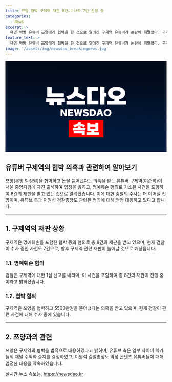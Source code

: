 ```yaml
---
title: 쯔양 협박 구제역 재판 8건…수사도 7건 진행 중
categories:
  - News
excerpt: >
  유명 먹방 유튜버 쯔양에게 협박을 한 것으로 알려진 구제역 유튜버가 논란에 휘말렸다. 구제역은 8건의 재판을 받을 예정이며, 현재 검찰이 수사 중인 사건도 7건 있다. 쯔양 측은 구제역에 대한 법적 대응을 예고했고, 이 사건으로 인해 유튜브는 일부 채널의 수익화 중지 결정을 내렸다. 이원석 검찰총장은 악성 콘텐츠 유튜버들에 대해 엄정 대응할 것이라 언급했다.
feature_text: >
  유명 먹방 유튜버 쯔양에게 협박을 한 것으로 알려진 구제역 유튜버가 논란에 휘말렸다. 구제역은 8건의 재판을 받을 예정이며, 현재 검찰이 수사 중인 사건도 7건 있다. 쯔양 측은 구제역에 대한 법적 대응을 예고했고, 이 사건으로 인해 유튜브는 일부 채널의 수익화 중지 결정을 내렸다. 이원석 검찰총장은 악성 콘텐츠 유튜버들에 대해 엄정 대응할 것이라 언급했다.
image: '/assets/img/newsdao_breakingnews.jpg'
---
```


<p><img src="/assets/img/newsdao_breakingnews.jpg" alt="koreaapp 속보" /></p>

<h2 data-ke-size="size26">유튜버 구제역의 협박 의혹과 관련하여 알아보기</h2>

<p data-ke-size="size16">쯔양(본명 박정원)을 협박하고 돈을 뜯어낸다는 의혹을 받는 유튜버 구제역(이준희)이 서울 중앙지검에 자진 출석하여 입장을 밝히고, 명예훼손 혐의로 기소된 사건을 포함하여 8건의 재판을 받고 있는 것으로 알려졌습니다. 이에 대한 검찰의 수사는 더 이어질 전망이며, 유튜브 측과 이원석 검찰총장도 관련된 범죄에 대해 엄정 대응하고 있다고 합니다.</p>

<hr>

<h2 data-ke-size="size24">1. 구제역의 재판 상황</h2>

<p data-ke-size="size16">구제역은 명예훼손을 포함한 협박 등의 혐의로 총 8건의 재판을 받고 있으며, 현재 검찰이 수사 중인 사건도 7건으로, 향후 구제역 관련 재판이 늘어날 것으로 예상됩니다.</p>

<h3 data-ke-size="size22">1.1. 명예훼손 혐의</h3>

<p data-ke-size="size16">검찰은 구제역에 대한 1심 선고를 내리며, 이 사건을 포함하여 총 8건의 재판이 진행 중이라고 밝혀졌습니다.</p>

<h3 data-ke-size="size20">1.2. 협박 혐의</h3>

<p data-ke-size="size16">구제역은 쯔양을 협박하고 5500만원을 뜯어냈다는 의혹을 받고 있으며, 현재 검찰이 관련 사건에 대해 수사 중에 있습니다.</p>

<hr>

<h2 data-ke-size="size24">2. 쯔양과의 관련</h2>

<p data-ke-size="size16">쯔양은 구제역의 협박을 법적으로 대응하겠다고 밝히며, 유튜브 측은 일부 사이버 렉카들의 채널 수익화 중지를 결정하였고, 이원석 검찰총장도 악성 콘텐츠 유튜버들에 대해 엄정한 대응을 약속하였습니다.</p>
실시간 뉴스 속보는, <a href="https://newsdao.kr" rel="dofollow">https://newsdao.kr</a>



